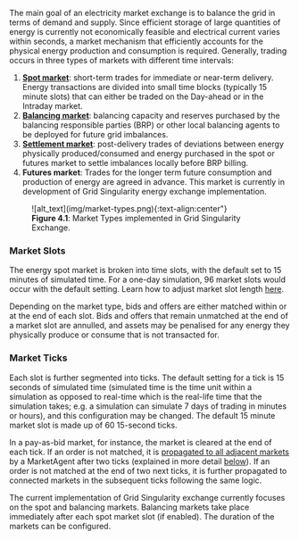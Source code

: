 The main goal of an electricity market exchange is to balance the grid in terms of demand and supply. Since efficient storage of large quantities of energy is currently not economically feasible and electrical current varies within seconds, a market mechanism that efficiently accounts for the physical energy production and consumption is required. Generally, trading occurs in three types of markets with different time intervals:

1. **[Spot market](spot-market-types.md)**: short-term trades for immediate or near-term delivery. Energy transactions are divided into small time blocks (typically 15 minute slots) that can either be traded on the Day-ahead or in the Intraday market.
2. **[Balancing market](balancing-market.md)**: balancing capacity and reserves purchased by the balancing responsible parties (BRP) or other local balancing agents to be deployed for future grid imbalances.
3. **[Settlement market](settlement-market-structure.md)**: post-delivery trades of deviations between energy physically produced/consumed and energy purchased in the spot or futures market to settle imbalances locally before BRP billing.
4. **Futures market**: Trades for the longer term future consumption and production of energy are agreed in advance. This market is currently in development of Grid Singularity energy exchange implementation.

<figure markdown>
  ![alt_text](img/market-types.png){:text-align:center"}
  <figcaption><b>Figure 4.1</b>: Market Types implemented in Grid Singularity Exchange.
</figcaption>
</figure>

### Market Slots

The energy spot market is broken into time slots, with the default set to 15 minutes of simulated time. For a one-day simulation, 96 market slots would occur with the default setting. Learn how to adjust market slot length [here](community-settings.md).

Depending on the market type, bids and offers are either matched within or at the end of each slot. Bids and offers that remain unmatched at the end of a market slot are annulled, and assets may be penalised for any energy they physically produce or consume that is not transacted for.

### Market Ticks

Each slot is further segmented into ticks. The default setting for a tick is 15 seconds of simulated time (simulated time is the time unit within a simulation as opposed to real-time which is the real-life time that the simulation takes; e.g. a simulation can simulate 7 days of trading in minutes or hours), and this configuration may be changed. The default 15 minute market slot is made up of 60 15-second ticks.

In a pay-as-bid market, for instance, the market is cleared at the end of each tick. If an order is not matched, it is [propagated to all adjacent markets](market-agent.md) by a MarketAgent after two ticks (explained in more detail [below](two-sided-pay-as-bid.md)). If an order is not matched at the end of two next ticks, it is further propagated to connected markets in the subsequent ticks following the same logic.

The current implementation of Grid Singularity exchange currently focuses on the spot and balancing markets. Balancing markets take place immediately after each spot market slot (if enabled). The duration of the markets can be configured.
